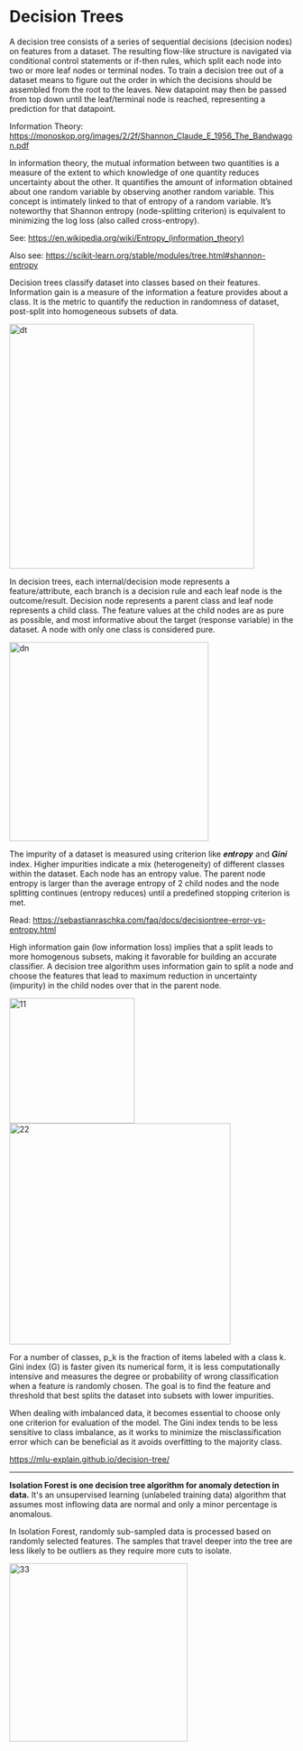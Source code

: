 # Decision Trees

A decision tree consists of a series of sequential decisions (decision nodes) on features from a dataset. The resulting flow-like structure is navigated via conditional control statements or if-then rules, which split each node into two or more leaf nodes or terminal nodes. To train a decision tree out of a dataset means to figure out the order in which the decisions should be assembled from the root to the leaves. New datapoint may then be passed from top down until the leaf/terminal node is reached, representing a prediction for that datapoint.

Information Theory: https://monoskop.org/images/2/2f/Shannon_Claude_E_1956_The_Bandwagon.pdf

In information theory, the mutual information between two quantities is a measure of the extent to which knowledge of one quantity reduces uncertainty about the other. It quantifies the amount of information obtained about one random variable by observing another random variable. This concept is intimately linked to that of entropy of a random variable. It’s noteworthy that Shannon entropy (node-splitting criterion) is equivalent to minimizing the log loss (also called cross-entropy). 

See: https://en.wikipedia.org/wiki/Entropy_(information_theory)

Also see: https://scikit-learn.org/stable/modules/tree.html#shannon-entropy

Decision trees classify dataset into classes based on their features. Information gain is a measure of the information a feature provides about a class. It is the metric to quantify the reduction in randomness of dataset, post-split into homogeneous subsets of data. 

<img width="434" alt="dt" src="https://github.com/user-attachments/assets/30e02fdc-3420-47e1-9a28-669867a83ca6" />

In decision trees, each internal/decision mode represents a feature/attribute, each branch is a decision rule and each leaf node is the outcome/result. Decision node represents a parent class and leaf node represents a child class. The feature values at the child nodes are as pure as possible, and most informative about the target (response variable) in the dataset. A node with only one class is considered pure. 

<img width="353" alt="dn" src="https://github.com/user-attachments/assets/656a8b20-bf59-4e21-a40a-9c3dd0464c90" />

The impurity of a dataset is measured using criterion like 𝒆𝒏𝒕𝒓𝒐𝒑𝒚 and 𝑮𝒊𝒏𝒊 index. Higher impurities indicate a mix (heterogeneity) of different classes within the dataset. Each node has an entropy value. The parent node entropy is larger than the average entropy of 2 child nodes and the node splitting continues (entropy reduces) until a predefined stopping criterion is met. 

Read: https://sebastianraschka.com/faq/docs/decisiontree-error-vs-entropy.html

High information gain (low information loss) implies that a split leads to more homogenous subsets, making it favorable for building an accurate classifier. A decision tree algorithm uses information gain to split a node and choose the features that lead to maximum reduction in uncertainty (impurity) in the child nodes over that in the parent node. 

<img width="222" alt="11" src="https://github.com/user-attachments/assets/3163e8df-d86a-42b2-bc46-e6216ef0c3e9" />

<img width="392" alt="22" src="https://github.com/user-attachments/assets/79ade31e-d799-4b4b-9386-226e4a527f4f" />

For a number of classes, p_k is the fraction of items labeled with a class k. Gini index (G) is faster given its numerical form, it is less computationally intensive and measures the degree or probability of wrong classification when a feature is randomly chosen. The goal is to find the feature and threshold that best splits the dataset into subsets with lower impurities. 

When dealing with imbalanced data, it becomes essential to choose only one criterion for evaluation of the model. The Gini index tends to be less sensitive to class imbalance, as it works to minimize the misclassification error which can be beneficial as it avoids overfitting to the majority class. 

https://mlu-explain.github.io/decision-tree/



-------

**Isolation Forest is one decision tree algorithm for anomaly detection in data.** 
It's an unsupervised learning (unlabeled training data) algorithm that assumes most inflowing data are normal and only a minor percentage is anomalous. 

In Isolation Forest, randomly sub-sampled data is processed based on randomly selected features. The samples that travel deeper into the tree are less likely to be outliers as they require more cuts to isolate.

<img width="316" alt="33" src="https://github.com/user-attachments/assets/009b5e4b-7824-48b3-a3d8-65baf8e888b2" />






